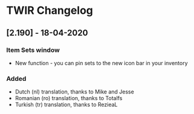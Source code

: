 # TWIR Changelog



## [2.190] - 18-04-2020
### Item Sets window
- New function - you can pin sets to the new icon bar in your inventory

### Added
- Dutch (nl) translation, thanks to Mike and Jesse
- Romanian (ro) translation, thanks to Totalfs
- Turkish (tr) translation, thanks to RezieaL